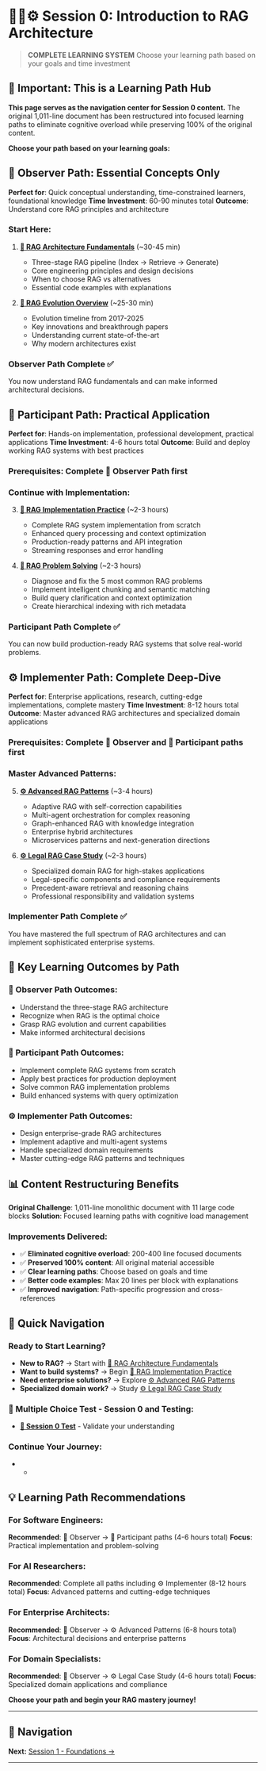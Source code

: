 # 🎯📝⚙️ Session 0: Introduction to RAG Architecture

> **COMPLETE LEARNING SYSTEM**
> Choose your learning path based on your goals and time investment

## 🚨 Important: This is a Learning Path Hub

**This page serves as the navigation center for Session 0 content.** The original 1,011-line document has been restructured into focused learning paths to eliminate cognitive overload while preserving 100% of the original content.

**Choose your path based on your learning goals:**

## 🎯 Observer Path: Essential Concepts Only

**Perfect for**: Quick conceptual understanding, time-constrained learners, foundational knowledge
**Time Investment**: 60-90 minutes total
**Outcome**: Understand core RAG principles and architecture

### Start Here:  
1. **[🎯 RAG Architecture Fundamentals](Session0_RAG_Architecture_Fundamentals.md)** (~30-45 min)  
   - Three-stage RAG pipeline (Index → Retrieve → Generate)  
   - Core engineering principles and design decisions  
   - When to choose RAG vs alternatives  
   - Essential code examples with explanations  

2. **[🎯 RAG Evolution Overview](Session0_RAG_Evolution_Overview.md)** (~25-30 min)  
   - Evolution timeline from 2017-2025  
   - Key innovations and breakthrough papers  
   - Understanding current state-of-the-art  
   - Why modern architectures exist  

### Observer Path Complete ✅
You now understand RAG fundamentals and can make informed architectural decisions.

## 📝 Participant Path: Practical Application

**Perfect for**: Hands-on implementation, professional development, practical applications
**Time Investment**: 4-6 hours total
**Outcome**: Build and deploy working RAG systems with best practices

### Prerequisites: Complete 🎯 Observer Path first

### Continue with Implementation:  
3. **[📝 RAG Implementation Practice](Session0_RAG_Implementation_Practice.md)** (~2-3 hours)  
   - Complete RAG system implementation from scratch  
   - Enhanced query processing and context optimization  
   - Production-ready patterns and API integration  
   - Streaming responses and error handling  

4. **[📝 RAG Problem Solving](Session0_RAG_Problem_Solving.md)** (~2-3 hours)  
   - Diagnose and fix the 5 most common RAG problems  
   - Implement intelligent chunking and semantic matching  
   - Build query clarification and context optimization  
   - Create hierarchical indexing with rich metadata  

### Participant Path Complete ✅
You can now build production-ready RAG systems that solve real-world problems.

## ⚙️ Implementer Path: Complete Deep-Dive

**Perfect for**: Enterprise applications, research, cutting-edge implementations, complete mastery
**Time Investment**: 8-12 hours total
**Outcome**: Master advanced RAG architectures and specialized domain applications

### Prerequisites: Complete 🎯 Observer and 📝 Participant paths first

### Master Advanced Patterns:  
5. **[⚙️ Advanced RAG Patterns](Session0_Advanced_RAG_Patterns.md)** (~3-4 hours)  
   - Adaptive RAG with self-correction capabilities  
   - Multi-agent orchestration for complex reasoning  
   - Graph-enhanced RAG with knowledge integration  
   - Enterprise hybrid architectures  
   - Microservices patterns and next-generation directions  

6. **[⚙️ Legal RAG Case Study](Session0_Legal_RAG_Case_Study.md)** (~2-3 hours)  
   - Specialized domain RAG for high-stakes applications  
   - Legal-specific components and compliance requirements  
   - Precedent-aware retrieval and reasoning chains  
   - Professional responsibility and validation systems  

### Implementer Path Complete ✅
You have mastered the full spectrum of RAG architectures and can implement sophisticated enterprise systems.

## 🎯 Key Learning Outcomes by Path

### 🎯 Observer Path Outcomes:  
- Understand the three-stage RAG architecture  
- Recognize when RAG is the optimal choice  
- Grasp RAG evolution and current capabilities  
- Make informed architectural decisions  

### 📝 Participant Path Outcomes:  
- Implement complete RAG systems from scratch  
- Apply best practices for production deployment  
- Solve common RAG implementation problems  
- Build enhanced systems with query optimization  

### ⚙️ Implementer Path Outcomes:  
- Design enterprise-grade RAG architectures  
- Implement adaptive and multi-agent systems  
- Handle specialized domain requirements  
- Master cutting-edge RAG patterns and techniques  

## 📊 Content Restructuring Benefits

**Original Challenge**: 1,011-line monolithic document with 11 large code blocks
**Solution**: Focused learning paths with cognitive load management

### Improvements Delivered:  
- ✅ **Eliminated cognitive overload**: 200-400 line focused documents  
- ✅ **Preserved 100% content**: All original material accessible  
- ✅ **Clear learning paths**: Choose based on goals and time  
- ✅ **Better code examples**: Max 20 lines per block with explanations  
- ✅ **Improved navigation**: Path-specific progression and cross-references  

## 🧭 Quick Navigation

### Ready to Start Learning?  
- **New to RAG?** → Start with [🎯 RAG Architecture Fundamentals](Session0_RAG_Architecture_Fundamentals.md)  
- **Want to build systems?** → Begin [📝 RAG Implementation Practice](Session0_RAG_Implementation_Practice.md)  
- **Need enterprise solutions?** → Explore [⚙️ Advanced RAG Patterns](Session0_Advanced_RAG_Patterns.md)  
- **Specialized domain work?** → Study [⚙️ Legal RAG Case Study](Session0_Legal_RAG_Case_Study.md)  

### 📝 Multiple Choice Test - Session 0 and Testing:  
- **[📝 Session 0 Test](Session0_Test_Solutions.md)** - Validate your understanding  

### Continue Your Journey:  
- - 
## 💡 Learning Path Recommendations

### For Software Engineers:
**Recommended**: 🎯 Observer → 📝 Participant paths (4-6 hours total)
**Focus**: Practical implementation and problem-solving

### For AI Researchers:
**Recommended**: Complete all paths including ⚙️ Implementer (8-12 hours total)
**Focus**: Advanced patterns and cutting-edge techniques

### For Enterprise Architects:
**Recommended**: 🎯 Observer → ⚙️ Advanced Patterns (6-8 hours total)
**Focus**: Architectural decisions and enterprise patterns

### For Domain Specialists:
**Recommended**: 🎯 Observer → ⚙️ Legal Case Study (4-6 hours total)
**Focus**: Specialized domain applications and compliance

**Choose your path and begin your RAG mastery journey!**

---

## 🧭 Navigation

**Next:** [Session 1 - Foundations →](Session1_*.md)

---
